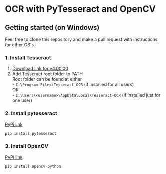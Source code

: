 # OCR with PyTesseract and OpenCV

## Getting started (on Windows)
Feel free to clone this repository and make a pull request with instructions for other OS's

### 1. Install Tesseract
  1. [Download link for v4.00.00](http://digi.bib.uni-mannheim.de/tesseract/tesseract-ocr-setup-4.00.00dev.exe)
  2. Add Tesseract root folder to PATH  
  Root folder can be found at either  
    - `C:\Program Files\Tesseract-OCR` (if installed for all users)  
    OR  
    - `C:\Users\<username>\AppData\Local\Tesseract-OCR` (if installed just for one user)

### 2. Install pytesseract
[PyPi link](https://pypi.org/project/pytesseract/)
```python
pip install pytesseract
```

### 3. Install OpenCV
[PyPi link](https://pypi.org/project/opencv-python/)
```python
pip install opencv-python
```